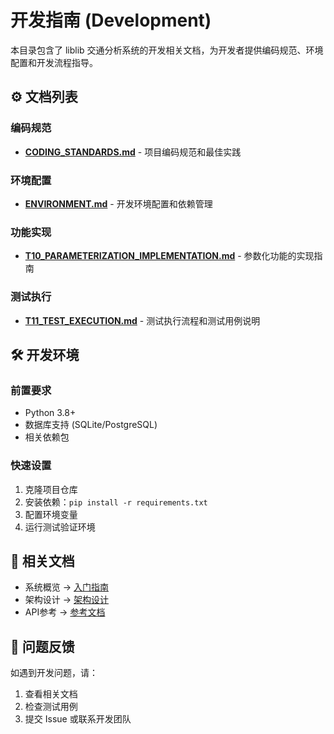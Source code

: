 # 开发指南 (Development)

本目录包含了 liblib 交通分析系统的开发相关文档，为开发者提供编码规范、环境配置和开发流程指导。

## ⚙️ 文档列表

### 编码规范
- **[CODING_STANDARDS.md](CODING_STANDARDS.md)** - 项目编码规范和最佳实践

### 环境配置
- **[ENVIRONMENT.md](ENVIRONMENT.md)** - 开发环境配置和依赖管理

### 功能实现
- **[T10_PARAMETERIZATION_IMPLEMENTATION.md](T10_PARAMETERIZATION_IMPLEMENTATION.md)** - 参数化功能的实现指南

### 测试执行
- **[T11_TEST_EXECUTION.md](T11_TEST_EXECUTION.md)** - 测试执行流程和测试用例说明

## 🛠️ 开发环境

### 前置要求
- Python 3.8+
- 数据库支持 (SQLite/PostgreSQL)
- 相关依赖包

### 快速设置
1. 克隆项目仓库
2. 安装依赖：`pip install -r requirements.txt`
3. 配置环境变量
4. 运行测试验证环境

## 📖 相关文档

- 系统概览 → [入门指南](../getting-started/)
- 架构设计 → [架构设计](../architecture/)
- API参考 → [参考文档](../reference/)

## 🐛 问题反馈

如遇到开发问题，请：
1. 查看相关文档
2. 检查测试用例
3. 提交 Issue 或联系开发团队

